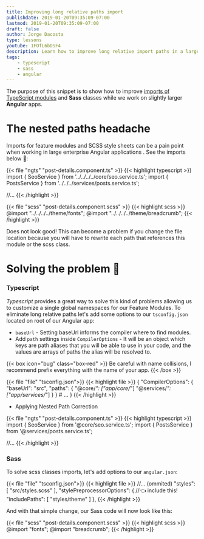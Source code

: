```yaml
---
title: Improving long relative paths import
publishdate: 2019-01-20T09:35:09-07:00
lastmod: 2019-01-20T09:35:09-07:00
draft: false
author: Jorge Dacosta
type: lessons
youtube: 1FOfL6bDSF4
description: Learn how to improve long relative import paths in a large Angular application.
tags:
    - typescript
    - sass
    - angular
---
```


The purpose of this snippet is to show how to improve [imports of TypeScript modules](https://www.typescriptlang.org/docs/handbook/module-resolution.html) and **Sass** classes while we work on slightly larger **Angular** apps.

# The nested paths headache

Imports for feature modules and SCSS style sheets can be a pain point when working in large enterprise Angular applications . See the imports below 😬:

{{< file "ngts" "post-details.component.ts" >}}
{{< highlight typescript >}}
import { SeoService } from '../../../../core/seo.service.ts';
import { PostsService } from '../../../services/posts.service.ts';

//...
{{< /highlight >}}

{{< file "scss" "post-details.component.scss" >}}
{{< highlight scss >}}
@import "../../../../theme/fonts";
@import "../../../../theme/breadcrumb";
{{< /highlight >}}

Does not look good! This can become a problem if you change the file location because you will have to rewrite each path that references this module or the scss class.

# Solving the problem 💪

### Typescript 
*Typescript* provides a great way to solve this kind of problems allowing us to customize a single global namespaces for our Feature Modules. To eliminate long relative paths let's add some options to our `tsconfig.json` located on root of our Angular app:

* `baseUrl` - Setting baseUrl informs the compiler where to find modules.
* Add `path` settings inside `CompilerOptions` - It will be an object which keys are path aliases that you will be able to use in your code, and the values are arrays of paths the alias will be resolved to.

{{< box icon="bug" class="box-red" >}}
Be careful with name collisions, I recommend prefix everything with the name of your app. 
{{< /box >}} 

{{< file "file" "tsconfig.json">}}
{{< highlight file >}}
{
    "CompilerOptions": {
        "baseUrl": "src",
        "paths": {
            "@core/*": ["app/core/*"]
            "@services/*": ["app/services/*"]
        }
    }
    # ...
}
{{< /highlight >}}

* Applying Nested Path Correction

{{< file "ngts" "post-details.component.ts" >}}
{{< highlight typescript >}}
import { SeoService } from '@core/seo.service.ts';
import { PostsService } from '@services/posts.service.ts';

//...
{{< /highlight >}}

### Sass
To solve scss classes imports, let's add options to our `angular.json`:

{{< file "file" "tsconfig.json">}}
{{< highlight file >}}
//... (ommited)
    "styles": [
        "src/styles.scss"
    ],
    "stylePreprocessorOptions": {       //👈 include this!
        "includePaths": [
            "styles/theme"
        ]
    },
{{< /highlight >}}

And with that simple change, our Sass code will now look like this:

{{< file "scss" "post-details.component.scss" >}}
{{< highlight scss >}}
@import "fonts";
@import "breadcrumb";
{{< /highlight >}}
